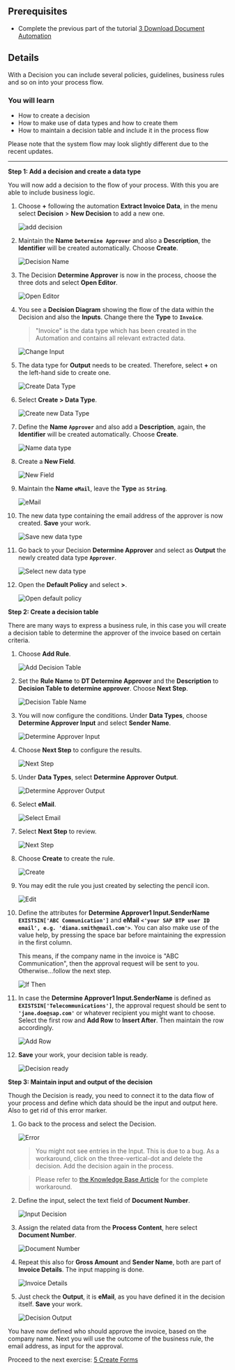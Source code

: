 ## Prerequisites
 - Complete the previous part of the tutorial [3 Download Document Automation](https://github.com/SAP-samples/process-automation-enablement/tree/main/Workshops/LCNC_Roadshow/SAP%20Process%20Automation/3%20Download%20Document%20Automation/spa-dox-embed-dms.md)


## Details
With a Decision you can include several policies, guidelines, business rules and so on into your process flow.

### You will learn
  - How to create a decision
  - How to make use of data types and how to create them
  - How to maintain a decision table and include it in the process flow

Please note that the system flow may look slightly different due to the recent updates.

---

**Step 1: Add a decision and create a data type**

You will now add a decision to the flow of your process. With this you are able to include business logic.

1. Choose **+** following the automation **Extract Invoice Data**, in the menu select **Decision** > **New Decision** to add a new one.

    ![add decision](01.png)

2. Maintain the **Name** **`Determine Approver`** and also a **Description**, the **Identifier** will be created automatically. Choose **Create**.

    ![Decision Name](02.png)

3. The Decision **Determine Approver** is now in the process, choose the three dots and select **Open Editor**.

    ![Open Editor](03.png)

4. You see a **Decision Diagram** showing the flow of the data within the Decision and also the **Inputs**. Change there the **Type** to **`Invoice`**.

    > "Invoice" is the data type which has been created in the Automation and contains all relevant extracted data.

    ![Change Input](04.png)

5. The data type for **Output** needs to be created. Therefore, select **+** on the left-hand side to create one.

    ![Create Data Type](05.png)

6. Select **Create > Data Type**.

    ![Create new Data Type](07.png)

7. Define the **Name** **`Approver`** and also add a **Description**, again, the **Identifier** will be created automatically. Choose **Create**.

    ![Name data type](08.png)

8. Create a **New Field**.

    ![New Field](09.png)

9. Maintain the **Name** **`eMail`**, leave the **Type** as **`String`**.

    ![eMail](10.png)

10. The new data type containing the email address of the approver is now created. **Save** your work.

    ![Save new data type](11.png)

11. Go back to your Decision **Determine Approver** and select as **Output** the newly created data type **`Approver`**.

    ![Select new data type](12.png)

12. Open the **Default Policy** and select **>**.

    ![Open default policy](13.png)

**Step 2: Create a decision table**

There are many ways to express a business rule, in this case you will create a decision table to determine the approver of the invoice based on certain criteria.

1. Choose **Add Rule**.

    ![Add Decision Table](14.png)

2. Set the **Rule Name** to **DT Determine Approver** and the **Description** to **Decision Table to determine approver**. Choose **Next Step**.

    ![Decision Table Name](15.png)

3. You will now configure the conditions. Under **Data Types**, choose **Determine Approver Input** and select **Sender Name**.

    ![Determine Approver Input](16.png)

4. Choose **Next Step** to configure the results.

    ![Next Step](16bis.png)

5. Under **Data Types**, select **Determine Approver Output**.

    ![Determine Approver Output](17.png)

6. Select **eMail**.

    ![Select Email](18.png)

7. Select **Next Step** to review.

    ![Next Step](19.png)

8. Choose **Create** to create the rule.

    ![Create](20.png)

9. You may edit the rule you just created by selecting the pencil icon.

    ![Edit](21.png)

10. Define the attributes for **Determine Approver1 Input.SenderName** **`EXISTSIN['ABC Communication']`** and **eMail** **`<'your SAP BTP user ID email', e.g. 'diana.smith@mail.com'>`**. You can also make use of the value help, by pressing the space bar before maintaining the expression in the first column.

    This means, if the company name in the invoice is "ABC Communication", then the approval request will be sent to you. Otherwise...follow the next step.

    ![If Then](22.png)

12. In case the **Determine Approver1 Input.SenderName** is defined as **`EXISTSIN['Telecommunications']`**, the approval request should be sent to **`'jane.doe@sap.com'`** or whatever recipient you might want to choose. Select the first row and **Add Row** to **Insert After**. Then maintain the row accordingly.

    ![Add Row](23.png)

13. **Save** your work, your decision table is ready.

    ![Decision ready](24.png)

**Step 3: Maintain input and output of the decision**

Though the Decision is ready, you need to connect it to the data flow of your process and define which data should be the input and output here. Also to get rid of this error marker.

1. Go back to the process and select the Decision.

    ![Error](28.png)

    > You might not see entries in the Input. This is due to a bug. As a workaround, click on the three-vertical-dot and delete the decision. Add the decision again in the process.

    > Please refer to [the Knowledge Base Article](https://launchpad.support.sap.com/#/notes/3207153) for the complete workaround.

2. Define the input, select the text field of **Document Number**.

    ![Input Decision](29.png)

3. Assign the related data from the **Process Content**, here select **Document Number**.

    ![Document Number](30.png)

4. Repeat this also for **Gross Amount** and **Sender Name**, both are part of **Invoice Details**. The input mapping is done.

    ![Invoice Details](31.png)

5. Just check the **Output**, it is **eMail**, as you have defined it in the decision itself. **Save** your work.

    ![Decision Output](32.png)

You have now defined who should approve the invoice, based on the company name. Next you will use the outcome of the business rule, the email address, as input for the approval.

  Proceed to the next exercise: [5 Create Forms](https://github.com/SAP-samples/process-automation-enablement/tree/main/Workshops/LCNC_Roadshow/SAP%20Process%20Automation/5%20Create%20Forms/spa-dox-forms.md)


